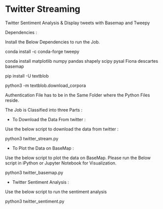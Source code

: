# Twitter Streaming

Twitter Sentiment Analysis & Display tweets with Basemap and Tweepy

Dependencies :

Install the Below Dependencies to run the Job.

conda install -c conda-forge tweepy

conda install matplotlib numpy pandas shapely scipy pysal Fiona descartes basemap

pip install -U textblob

python3 -m textblob.download_corpora

Authentication File has to be in the Same Folder where the Python Files reside.

The Job is Classified into three Parts :



- To Download the Data From twitter :

Use the below script to download the data from twitter :

python3 twitter_stream.py



- To Plot the Data on BaseMap :

Use the below script to plot the data on BaseMap. Please run the Below script in iPython or Jupyter Notebook for Visualization.

python3 twitter_basemap.py


- Twitter Sentiment Analysis :

Use the below script to run the sentiment analysis

python3 twitter_sentiment.py
